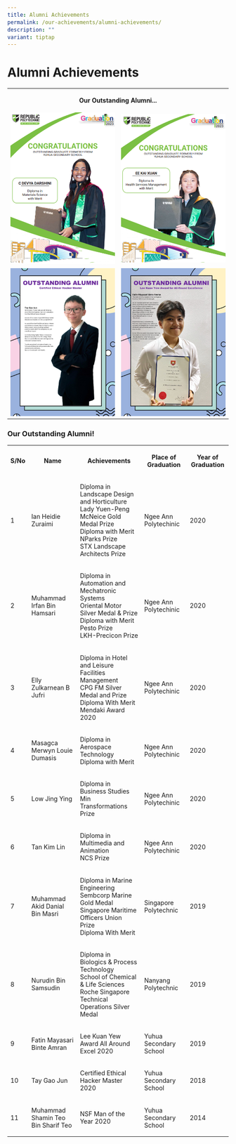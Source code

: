 ```yaml
---
title: Alumni Achievements
permalink: /our-achievements/alumni-achievements/
description: ""
variant: tiptap
---
```

<h1><strong>Alumni Achievements</strong></h1>
<table style="minWidth: 50px">
<colgroup>
<col>
<col>
</colgroup>
<tbody>
<tr>
<th rowspan="1" colspan="2">
<p>Our Outstanding Alumni...</p>
</th>
</tr>
<tr>
<td rowspan="1" colspan="1">
<div class="isomer-image-wrapper">
<img style="width: 100%" height="auto" width="100%" alt="" src="/images/Screenshot_2025_04_14_154445.png">
</div>
</td>
<td rowspan="1" colspan="1">
<div class="isomer-image-wrapper">
<img style="width: 100%" height="auto" width="100%" alt="" src="/images/Screenshot_2025_04_14_154512.png">
</div>
</td>
</tr>
<tr>
<td rowspan="1" colspan="1">
<div class="isomer-image-wrapper">
<img style="width: 100%" height="auto" width="100%" alt="" src="/images/Tay%20Gao%20Jun.jpg">
</div>
</td>
<td rowspan="1" colspan="1">
<div class="isomer-image-wrapper">
<img style="width: 100%" height="auto" width="100%" alt="" src="/images/Fatin%20Mayasari%20Binte%20Amran.jpg">
</div>
</td>
</tr>
</tbody>
</table>
<h3>Our Outstanding Alumni!</h3>
<table style="minWidth: 125px">
<colgroup>
<col>
<col>
<col>
<col>
<col>
</colgroup>
<tbody>
<tr>
<th rowspan="1" colspan="1">
<p>S/No</p>
</th>
<th rowspan="1" colspan="1">
<p>Name</p>
</th>
<th rowspan="1" colspan="1">
<p>Achievements</p>
</th>
<th rowspan="1" colspan="1">
<p>Place of Graduation</p>
</th>
<th rowspan="1" colspan="1">
<p>Year of Graduation</p>
</th>
</tr>
<tr>
<td rowspan="1" colspan="1">
<p>1</p>
</td>
<td rowspan="1" colspan="1">
<p>Ian Heidie Zuraimi</p>
</td>
<td rowspan="1" colspan="1">
<p>Diploma in Landscape Design and Horticulture
<br>Lady Yuen-Peng McNeice Gold Medal Prize
<br>Diploma with Merit
<br>NParks Prize
<br>STX Landscape Architects Prize</p>
</td>
<td rowspan="1" colspan="1">
<p>Ngee Ann Polytechinic</p>
</td>
<td rowspan="1" colspan="1">
<p>2020</p>
</td>
</tr>
<tr>
<td rowspan="1" colspan="1">
<p>2</p>
</td>
<td rowspan="1" colspan="1">
<p>Muhammad Irfan Bin Hamsari</p>
</td>
<td rowspan="1" colspan="1">
<p>Diploma in Automation and Mechatronic Systems
<br>Oriental Motor Silver Medal &amp; Prize
<br>Diploma with Merit
<br>Pesto Prize
<br>LKH-Precicon Prize</p>
</td>
<td rowspan="1" colspan="1">
<p>Ngee Ann Polytechinic</p>
</td>
<td rowspan="1" colspan="1">
<p>2020</p>
</td>
</tr>
<tr>
<td rowspan="1" colspan="1">
<p>3</p>
</td>
<td rowspan="1" colspan="1">
<p>Elly Zulkarnean B Jufri</p>
</td>
<td rowspan="1" colspan="1">
<p>Diploma in Hotel and Leisure Facilities Management
<br>CPG FM Silver Medal and Prize
<br>Diploma With Merit
<br>Mendaki Award 2020</p>
</td>
<td rowspan="1" colspan="1">
<p>Ngee Ann Polytechinic</p>
</td>
<td rowspan="1" colspan="1">
<p>2020</p>
</td>
</tr>
<tr>
<td rowspan="1" colspan="1">
<p>4</p>
</td>
<td rowspan="1" colspan="1">
<p>Masagca Merwyn Louie Dumasis</p>
</td>
<td rowspan="1" colspan="1">
<p>Diploma in Aerospace Technology
<br>Diploma with Merit</p>
</td>
<td rowspan="1" colspan="1">
<p>Ngee Ann Polytechinic</p>
</td>
<td rowspan="1" colspan="1">
<p>2020</p>
</td>
</tr>
<tr>
<td rowspan="1" colspan="1">
<p>5</p>
</td>
<td rowspan="1" colspan="1">
<p>Low Jing Ying</p>
</td>
<td rowspan="1" colspan="1">
<p>Diploma in Business Studies
<br>Min Transformations Prize</p>
</td>
<td rowspan="1" colspan="1">
<p>Ngee Ann Polytechinic</p>
</td>
<td rowspan="1" colspan="1">
<p>2020</p>
</td>
</tr>
<tr>
<td rowspan="1" colspan="1">
<p>6</p>
</td>
<td rowspan="1" colspan="1">
<p>Tan Kim Lin</p>
</td>
<td rowspan="1" colspan="1">
<p>Diploma in Multimedia and Animation
<br>NCS Prize</p>
</td>
<td rowspan="1" colspan="1">
<p>Ngee Ann Polytechinic</p>
</td>
<td rowspan="1" colspan="1">
<p>2020</p>
</td>
</tr>
<tr>
<td rowspan="1" colspan="1">
<p>7</p>
</td>
<td rowspan="1" colspan="1">
<p>Muhammad Akid Danial Bin Masri</p>
</td>
<td rowspan="1" colspan="1">
<p>Diploma in Marine Engineering
<br>Sembcorp Marine Gold Medal
<br>Singapore Maritime Officers Union Prize
<br>Diploma With Merit</p>
</td>
<td rowspan="1" colspan="1">
<p>Singapore Polytechnic</p>
</td>
<td rowspan="1" colspan="1">
<p>2019</p>
</td>
</tr>
<tr>
<td rowspan="1" colspan="1">
<p>8</p>
</td>
<td rowspan="1" colspan="1">
<p>Nurudin Bin Samsudin</p>
</td>
<td rowspan="1" colspan="1">
<p>Diploma in Biologics &amp; Process Technology
<br>School of Chemical &amp; Life Sciences
<br>Roche Singapore Technical Operations Silver Medal</p>
</td>
<td rowspan="1" colspan="1">
<p>Nanyang Polytechnic</p>
</td>
<td rowspan="1" colspan="1">
<p>2019</p>
</td>
</tr>
<tr>
<td rowspan="1" colspan="1">
<p>9</p>
</td>
<td rowspan="1" colspan="1">
<p>Fatin Mayasari Binte Amran</p>
</td>
<td rowspan="1" colspan="1">
<p>Lee Kuan Yew Award All Around Excel 2020</p>
</td>
<td rowspan="1" colspan="1">
<p>Yuhua Secondary School</p>
</td>
<td rowspan="1" colspan="1">
<p>2019</p>
</td>
</tr>
<tr>
<td rowspan="1" colspan="1">
<p>10</p>
</td>
<td rowspan="1" colspan="1">
<p>Tay Gao Jun</p>
</td>
<td rowspan="1" colspan="1">
<p>Certified Ethical Hacker Master 2020</p>
</td>
<td rowspan="1" colspan="1">
<p>Yuhua Secondary School</p>
</td>
<td rowspan="1" colspan="1">
<p>2018</p>
</td>
</tr>
<tr>
<td rowspan="1" colspan="1">
<p>11</p>
</td>
<td rowspan="1" colspan="1">
<p>Muhammad Shamin Teo Bin Sharif Teo</p>
</td>
<td rowspan="1" colspan="1">
<p>NSF Man of the Year 2020</p>
</td>
<td rowspan="1" colspan="1">
<p>Yuhua Secondary School</p>
</td>
<td rowspan="1" colspan="1">
<p>2014</p>
</td>
</tr>
</tbody>
</table>
<p></p>